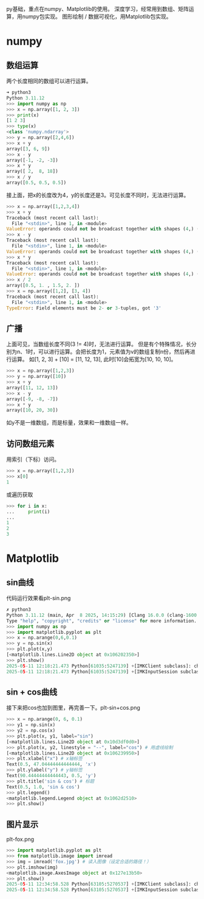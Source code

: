 py基础，重点在numpy、Matplotlib的使用。
深度学习，经常用到数组、矩阵运算，用numpy包实现。
图形绘制 / 数据可视化，用Matplotlib包实现。

# numpy

## 数组运算
两个长度相同的数组可以进行运算。
```python
➜ python3
Python 3.11.12
>>> import numpy as np
>>> x = np.array([1, 2, 3])
>>> print(x)
[1 2 3]
>>> type(x)
<class 'numpy.ndarray'>
>>> y = np.array([2,4,6])
>>> x + y
array([3, 6, 9])
>>> x - y
array([-1, -2, -3])
>>> x * y
array([ 2,  8, 18])
>>> x / y
array([0.5, 0.5, 0.5])

```

接上面，把x的长度改为4，y的长度还是3。可见长度不同时，无法进行运算。
```python
>>> x = np.array([1,2,3,4])
>>> x + y
Traceback (most recent call last):
  File "<stdin>", line 1, in <module>
ValueError: operands could not be broadcast together with shapes (4,) (3,)
>>> x - y
Traceback (most recent call last):
  File "<stdin>", line 1, in <module>
ValueError: operands could not be broadcast together with shapes (4,) (3,)
>>> x * y
Traceback (most recent call last):
  File "<stdin>", line 1, in <module>
ValueError: operands could not be broadcast together with shapes (4,) (3,)
>>> x / 2
array([0.5, 1. , 1.5, 2. ])
>>> x = np.array([1,2], [3, 4])
Traceback (most recent call last):
  File "<stdin>", line 1, in <module>
TypeError: Field elements must be 2- or 3-tuples, got '3'
```

## 广播
上面可见，当数组长度不同(3 != 4)时，无法进行运算。
但是有个特殊情况，长分别为n、1时，可以进行运算。会把长度为1，元素值为v的数组复制n份，然后再进行运算。
如[1, 2, 3] + [10] = [11, 12, 13], 此时[10]会拓宽为[10, 10, 10]。
```python
>>> x = np.array([1,2,3])
>>> y = np.array([10])
>>> x + y
array([11, 12, 13])
>>> x - y
array([-9, -8, -7])
>>> x * y
array([10, 20, 30])
```
如y不是一维数组，而是标量，效果和一维数组一样。

## 访问数组元素
用索引（下标）访问。
```python
>>> x = np.array([1,2,3])
>>> x[0]
1
```
或遍历获取
```python
>>> for i in x:
...     print(i)
...
1
2
3
```

# Matplotlib
## sin曲线
代码运行效果看plt-sin.png
```python
✗ python3
Python 3.11.12 (main, Apr  8 2025, 14:15:29) [Clang 16.0.0 (clang-1600.0.26.6)] on darwin
Type "help", "copyright", "credits" or "license" for more information.
>>> import numpy as np
>>> import matplotlib.pyplot as plt
>>> x = np.arange(0,6,0.1)
>>> y = np.sin(x)
>>> plt.plot(x,y)
[<matplotlib.lines.Line2D object at 0x106202350>]
>>> plt.show()
2025-05-11 12:18:21.473 Python[61035:5247139] +[IMKClient subclass]: chose IMKClient_Legacy
2025-05-11 12:18:21.473 Python[61035:5247139] +[IMKInputSession subclass]: chose IMKInputSession_Legacy
```

## sin + cos曲线
接下来把cos也加到图里，再完善一下。plt-sin+cos.png
```python
>>> x = np.arange(0, 6, 0.1)
>>> y1 = np.sin(x)
>>> y2 = np.cos(x)
>>> plt.plot(x, y1, label="sin")
[<matplotlib.lines.Line2D object at 0x10d3df0d0>]
>>> plt.plot(x, y2, linestyle = "--", label="cos") # 用虚线绘制
[<matplotlib.lines.Line2D object at 0x106239950>]
>>> plt.xlabel("x") # x轴标签
Text(0.5, 47.04444444444444, 'x')
>>> plt.ylabel("y") # y轴标签
Text(90.44444444444443, 0.5, 'y')
>>> plt.title('sin & cos') # 标题
Text(0.5, 1.0, 'sin & cos')
>>> plt.legend()
<matplotlib.legend.Legend object at 0x1062d2510>
>>> plt.show()
```

## 图片显示
plt-fox.png
```python
>>> import matplotlib.pyplot as plt
>>> from matplotlib.image import imread
>>> img = imread('fox.jpg') # 读入图像（设定合适的路径！）
>>> plt.imshow(img)
<matplotlib.image.AxesImage object at 0x127e13b50>
>>> plt.show()
2025-05-11 12:34:58.528 Python[63105:5270537] +[IMKClient subclass]: chose IMKClient_Legacy
2025-05-11 12:34:58.528 Python[63105:5270537] +[IMKInputSession subclass]: chose IMKInputSession_Legacy
```